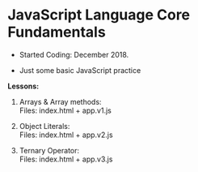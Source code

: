 # JavaScript Language Core Fundamentals

- Started Coding: December 2018. 

- Just some basic JavaScript practice

<b>Lessons:</b>
1. Arrays & Array methods:<br>
Files: index.html + app.v1.js

2. Object Literals:<br>
Files: index.html + app.v2.js

3. Ternary Operator:<br>
Files: index.html + app.v3.js


